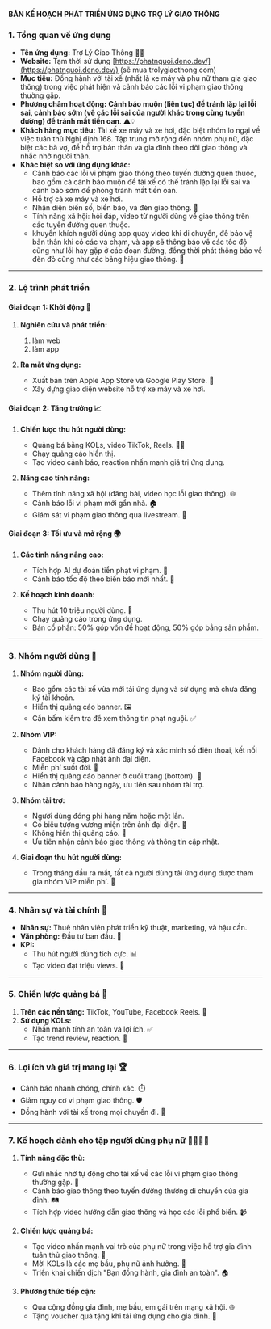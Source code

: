 **BẢN KẾ HOẠCH PHÁT TRIỂN ỨNG DỤNG TRỢ LÝ GIAO THÔNG**

### 1. Tổng quan về ứng dụng

- **Tên ứng dụng:** Trợ Lý Giao Thông 🚗🛵
- **Website:** Tạm thời sử dụng [https://phatnguoi.deno.dev/](https://phatnguoi.deno.dev/) (sẽ mua trolygiaothong.com)
- **Mục tiêu:** Đồng hành với tài xế (nhất là xe máy và phụ nữ tham gia giao thông) trong việc phát hiện và cảnh báo các lỗi vi phạm giao thông thường gặp.
- **Phương châm hoạt động:** **Cảnh báo muộn (liên tục) để tránh lặp lại lỗi sai, cảnh báo sớm (về các lỗi sai của người khác trong cùng tuyến đường) để tránh mất tiền oan**. ⚠️💡
- **Khách hàng mục tiêu:** Tài xế xe máy và xe hơi, đặc biệt nhóm lo ngại về việc tuân thủ Nghị định 168. Tập trung mở rộng đến nhóm phụ nữ, đặc biệt các bà vợ, để hỗ trợ bản thân và gia đình theo dõi giao thông và nhắc nhở người thân.
- **Khác biệt so với ứng dụng khác:**
  - Cảnh báo các lỗi vi phạm giao thông theo tuyến đường quen thuộc, bao gồm cả cảnh báo muộn để tài xế có thể tránh lặp lại lỗi sai và cảnh báo sớm để phòng tránh mất tiền oan.
  - Hỗ trợ cả xe máy và xe hơi.
  - Nhận diện biển số, biển báo, và đèn giao thông. 🚦
  - Tính năng xã hội: hỏi đáp, video từ người dùng về giao thông trên các tuyến đường quen thuộc.
  - khuyến khích người dùng app quay video khi di chuyển, để bảo vệ bản thân khi có các va chạm, và app sẽ thông báo về các tốc độ cũng như lỗi hay gặp ở các đoạn đường, đồng thời phát thông báo về đèn đỏ cũng như các bảng hiệu giao thông. 🎥

---

### 2. Lộ trình phát triển

#### Giai đoạn 1: Khởi động 🚀

1. **Nghiên cứu và phát triển:**

   1. làm web
   2. làm app

2. **Ra mắt ứng dụng:**

   - Xuất bản trên Apple App Store và Google Play Store. 📱
   - Xây dựng giao diện website hỗ trợ xe máy và xe hơi.

#### Giai đoạn 2: Tăng trưởng 📈

1. **Chiến lược thu hút người dùng:**

   - Quảng bá bằng KOLs, video TikTok, Reels. 🎥📢
   - Chạy quảng cáo hiển thị.
   - Tạo video cảnh báo, reaction nhấn mạnh giá trị ứng dụng.

2. **Nâng cao tính năng:**

   - Thêm tính năng xã hội (đăng bài, video học lỗi giao thông). 🌐
   - Cảnh báo lỗi vi phạm mới gần nhà. 🏠
   - Giám sát vi phạm giao thông qua livestream. 🔴

#### Giai đoạn 3: Tối ưu và mở rộng 🌍

1. **Các tính năng nâng cao:**

   - Tích hợp AI dự đoán tiền phạt vi phạm. 🤖
   - Cảnh báo tốc độ theo biển báo mới nhất. 🛑

2. **Kế hoạch kinh doanh:**

   - Thu hút 10 triệu người dùng. 🎯
   - Chạy quảng cáo trong ứng dụng.
   - Bán cổ phần: 50% góp vốn để hoạt động, 50% góp bằng sản phẩm.

---

### 3. Nhóm người dùng 👥

1. **Nhóm người dùng:**

   - Bao gồm các tài xế vừa mới tải ứng dụng và sử dụng mà chưa đăng ký tài khoản.
   - Hiển thị quảng cáo banner. 🖼️
   - Cần bấm kiểm tra để xem thông tin phạt nguội. ✅

2. **Nhóm VIP:**

   - Dành cho khách hàng đã đăng ký và xác minh số điện thoại, kết nối Facebook và cập nhật ảnh đại diện.
   - Miễn phí suốt đời. 🎉
   - Hiển thị quảng cáo banner ở cuối trang (bottom). 📣
   - Nhận cảnh báo hàng ngày, ưu tiên sau nhóm tài trợ.

3. **Nhóm tài trợ:**

   - Người dùng đóng phí hàng năm hoặc một lần.
   - Có biểu tượng vương miện trên ảnh đại diện. 👑
   - Không hiển thị quảng cáo. 🚫
   - Ưu tiên nhận cảnh báo giao thông và thông tin cập nhật.

4. **Giai đoạn thu hút người dùng:**

   - Trong tháng đầu ra mắt, tất cả người dùng tải ứng dụng được tham gia nhóm VIP miễn phí. 🎁

---

### 4. Nhân sự và tài chính 💼

- **Nhân sự:** Thuê nhân viên phát triển kỹ thuật, marketing, và hậu cần.
- **Văn phòng:** Đầu tư ban đầu. 🏢
- **KPI:**
  - Thu hút người dùng tích cực. 📊
  - Tạo video đạt triệu views. 🌟

---

### 5. Chiến lược quảng bá 📣

1. **Trên các nền tảng:** TikTok, YouTube, Facebook Reels. 📱
2. **Sử dụng KOLs:**
   - Nhấn mạnh tính an toàn và lợi ích. ✅
   - Tạo trend review, reaction. 🔄

---

### 6. Lợi ích và giá trị mang lại 🏆

- Cảnh báo nhanh chóng, chính xác. ⏱️
- Giảm nguy cơ vi phạm giao thông. 🛡️
- Đồng hành với tài xế trong mọi chuyến đi. 🚗

---

### 7. Kế hoạch dành cho tập người dùng phụ nữ 👩‍👩‍👧‍👦

1. **Tính năng đặc thù:**

   - Gửi nhắc nhở tự động cho tài xế về các lỗi vi phạm giao thông thường gặp. 🔔
   - Cảnh báo giao thông theo tuyến đường thường di chuyển của gia đình. 🛤️
   - Tích hợp video hướng dẫn giao thông và học các lỗi phổ biến. 📹

2. **Chiến lược quảng bá:**

   - Tạo video nhấn mạnh vai trò của phụ nữ trong việc hỗ trợ gia đình tuân thủ giao thông. 💪
   - Mời KOLs là các mẹ bầu, phụ nữ ảnh hưởng. 🌟
   - Triển khai chiến dịch "Bạn đồng hành, gia đình an toàn". 🏠

3. **Phương thức tiếp cận:**

   - Qua cộng đồng gia đình, mẹ bầu, em gái trên mạng xã hội. 🌐
   - Tặng voucher quà tặng khi tải ứng dụng cho gia đình. 🎁

